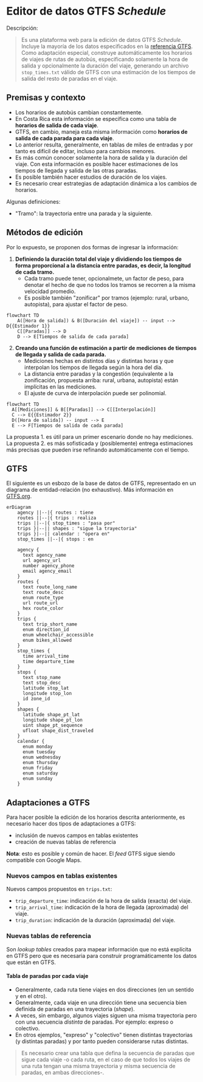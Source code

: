 # Editor de datos GTFS *Schedule*

Descripción:

> Es una plataforma web para la edición de datos GTFS *Schedule*. Incluye la mayoría de los datos especificados en la [referencia GTFS](https://gtfs.org/schedule/reference/). Como adaptación especial, construye automáticamente los horarios de viajes de rutas de autobús, especificando solamente la hora de salida y opcionalmente la duración del viaje, generando un archivo `stop_times.txt` válido de GTFS con una estimación de los tiempos de salida del resto de paradas en el viaje.

## Premisas y contexto

- Los horarios de autobús cambian constantemente. 
- En Costa Rica esta información se especifica como una tabla de **horarios de salida de cada viaje**.
- GTFS, en cambio, maneja esta misma información como **horarios de salida de cada parada para cada viaje**.
- Lo anterior resulta, generalmente, en tablas de miles de entradas y por tanto es difícil de editar, incluso para cambios menores.
- Es más común conocer solamente la hora de salida y la duración del viaje. Con esta información es posible hacer estimaciones de los tiempos de llegada y salida de las otras paradas.
- Es posible también hacer estudios de duración de los viajes.
- Es necesario crear estrategias de adaptación dinámica a los cambios de horarios.

Algunas definiciones:

- "Tramo": la trayectoria entre una parada y la siguiente.

## Métodos de edición

Por lo expuesto, se proponen dos formas de ingresar la información:

1. **Definiendo la duración total del viaje y dividiendo los tiempos de forma proporcional a la distancia entre paradas, es decir, la longitud de cada tramo.**
    - Cada tramo puede tener, opcionalmete, un factor de peso, para denotar el hecho de que no todos los tramos se recorren a la misma velocidad promedio. 
    - Es posible también "zonificar" por tramos (ejemplo: rural, urbano, autopista), para ajustar el factor de peso.

```mermaid
flowchart TD
    A([Hora de salida]) & B([Duración del viaje]) -- input --> D{{Estimador 1}}
    C[[Paradas]] --> D
    D --> E[Tiempos de salida de cada parada]
```

2. **Creando una función de estimación a partir de mediciones de tiempos de llegada y salida de cada parada.**
    - Mediciones hechas en distintos días y distintas horas y que interpolan los tiempos de llegada según la hora del día.
    - La distancia entre paradas y la congestión (equivalente a la zonificación, propuesta arriba: rural, urbana, autopista) están implícitas en las mediciones. 
    - El ajuste de curva de interpolación puede ser polinomial.

```mermaid
flowchart TD
  A[[Mediciones]] & B[[Paradas]] --> C[[Interpolación]] 
  C --> E{{Estimador 2}}
  D([Hora de salida]) -- input --> E
  E --> F[Tiempos de salida de cada parada]
```

La propuesta 1. es útil para un primer escenario donde no hay mediciones. La propuesta 2. es más sofisticada y (posiblemente) entrega estimaciones más precisas que pueden irse refinando automáticamente con el tiempo.

## GTFS

El siguiente es un esbozo de la base de datos de GTFS, representado en un diagrama de entidad-relación (no exhaustivo). Más información en [GTFS.org](https://gtfs.org/).

```mermaid
erDiagram
    agency ||--|{ routes : tiene
    routes ||--|{ trips : realiza
    trips ||--|{ stop_times : "pasa por"
    trips }|--|| shapes : "sigue la trayectoria"
    trips }|--|| calendar : "opera en"
    stop_times ||--|{ stops : en
    
    agency {
      text agency_name
      url agency_url
      number agency_phone
      email agency_email
    }
    routes {
      text route_long_name
      text route_desc
      enum route_type
      url route_url
      hex route_color
    }
    trips {
      text trip_short_name
      enum direction_id
      enum wheelchair_accessible
      enum bikes_allowed
    }
    stop_times {
      time arrival_time
      time departure_time
    }
    stops {
      text stop_name
      text stop_desc
      latitude stop_lat
      longitude stop_lon
      id zone_id
    }
    shapes {
      latitude shape_pt_lat
      longitude shape_pt_lon
      uint shape_pt_sequence
      ufloat shape_dist_traveled
    }
    calendar {
      enum monday
      enum tuesday
      enum wednesday
      enum thursday
      enum friday
      enum saturday
      enum sunday
    }
```

## Adaptaciones a GTFS

Para hacer posible la edición de los horarios descrita anteriormente, es necesario hacer dos tipos de adaptaciones a GTFS:

- inclusión de nuevos campos en tablas existentes
- creación de nuevas tablas de referencia

**Nota**: esto es posible y común de hacer. El *feed* GTFS sigue siendo compatible con Google Maps.

### Nuevos campos en tablas existentes

Nuevos campos propuestos en `trips.txt`:

- `trip_departure_time`: indicación de la hora de salida (exacta) del viaje.
- `trip_arrival_time`: indicación de la hora de llegada (aproximada) del viaje.
- `trip_duration`: indicación de la duración (aproximada) del viaje.

### Nuevas tablas de referencia

Son *lookup tables* creados para mapear información que no está explícita en GTFS pero que es necesaria para construir programáticamente los datos que están en GTFS.

#### Tabla de paradas por cada viaje

- Generalmente, cada ruta tiene viajes en dos direcciones (en un sentido y en el otro).
- Generalmente, cada viaje en una dirección tiene una secuencia bien definida de paradas en una trayectoria (*shape*).
- A veces, sin embargo, algunos viajes siguen una misma trayectoria pero con una secuencia *distinta* de paradas. Por ejemplo: expreso o colectivo.
- En otros ejemplos, "expreso" y "colectivo" tienen distintas trayectorias (y distintas paradas) y por tanto pueden considerarse rutas distintas.

> Es necesario crear una tabla que defina la secuencia de paradas que sigue cada viaje -o cada ruta, en el caso de que todos los viajes de una ruta tengan una misma trayectoria y misma secuencia de paradas, en ambas direcciones-.
